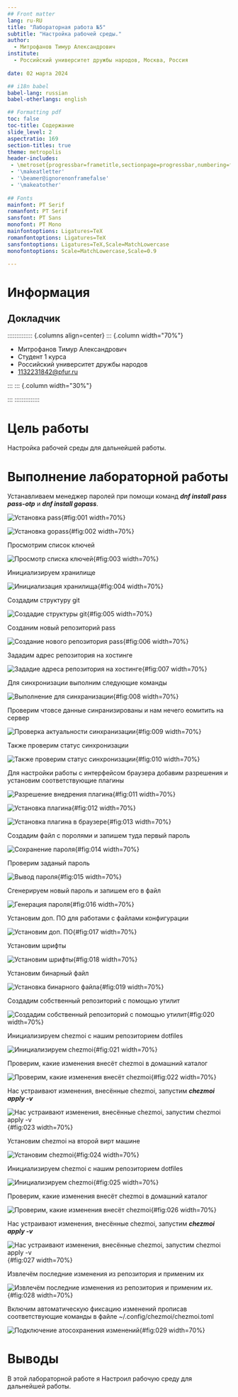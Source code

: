 ```yaml
---
## Front matter
lang: ru-RU
title: "Лабораторная работа №5"
subtitle: "Настройка рабочей среды."
author:
  - Митрофанов Тимур Александрович
institute:
  - Российский университет дружбы народов, Москва, Россия
  
date: 02 марта 2024

## i18n babel
babel-lang: russian
babel-otherlangs: english

## Formatting pdf
toc: false
toc-title: Содержание
slide_level: 2
aspectratio: 169
section-titles: true
theme: metropolis
header-includes:
 - \metroset{progressbar=frametitle,sectionpage=progressbar,numbering=fraction}
 - '\makeatletter'
 - '\beamer@ignorenonframefalse'
 - '\makeatother'
 
## Fonts
mainfont: PT Serif
romanfont: PT Serif
sansfont: PT Sans
monofont: PT Mono
mainfontoptions: Ligatures=TeX
romanfontoptions: Ligatures=TeX
sansfontoptions: Ligatures=TeX,Scale=MatchLowercase
monofontoptions: Scale=MatchLowercase,Scale=0.9

---
```


# Информация

## Докладчик

:::::::::::::: {.columns align=center}
::: {.column width="70%"}

  * Митрофанов Тимур Александрович
  * Студент 1 курса
  * Российский университет дружбы народов
  * [1132231842@pfur.ru](1132231842@pfur.ru)

:::
::: {.column width="30%"}


:::
::::::::::::::


# Цель работы

Настройка рабочей среды для дальнейшей работы.


# Выполнение лабораторной работы

Устанавливаем менеджер паролей при помощи команд ***dnf install pass pass-otp*** и ***dnf install gopass***.

![Установка pass](image/1.png){#fig:001 width=70%}

![Установка gopass](image/2.png){#fig:002 width=70%}

Просмотрим список ключей

![Просмотр списка ключей](image/3.png){#fig:003 width=70%}

Инициализируем хранилище

![Инициализация хранилища](image/4.png){#fig:004 width=70%}

Создадим структуру git

![Создадие структуры git](image/5.png){#fig:005 width=70%}

Созданим новый репозиторий pass

![Создание нового репозитория pass](image/6.png){#fig:006 width=70%}

Зададим адрес репозитория на хостинге

![Зададие адреса репозитория на хостинге](image/7.png){#fig:007 width=70%}

Для синхронизации выполним следующие команды

![Выполнение для синхранизации](image/8.png){#fig:008 width=70%}

Проверим чтовсе данные синранизированы и нам нечего еомитить на сервер

![Проверка актуальности синхранизации](image/9.png){#fig:009 width=70%}

Также проверим статус синхронизации

![Также проверим статус синхронизации](image/10.png){#fig:010 width=70%}

Для настройки работы с интерфейсом браузера добавим разрешения и установим соответствующие плагины

![Разрешение внедрения плагина](image/11.png){#fig:011 width=70%}

![Установка плагина](image/12.png){#fig:012 width=70%}

![Установка плагина в браузере](image/13.png){#fig:013 width=70%}

Создадим файл с поролями и запишем туда первый пароль

![Сохранение пароля](image/14.png){#fig:014 width=70%}

Проверим заданый пароль

![Вывод пароля](image/15.png){#fig:015 width=70%}

Сгенерируем новый пароль и запишем его в файл

![Генерация пароля](image/16.png){#fig:016 width=70%}

Установим доп. ПО для работами с файлами конфигурации

![Установим доп. ПО](image/17.png){#fig:017 width=70%}

Установим шрифты

![Установим шрифты](image/18.png){#fig:018 width=70%}

Установим бинарный файл

![Установка бинарного файла](image/19.png){#fig:019 width=70%}

Создадим собственный репозиторий с помощью утилит

![Создадим собственный репозиторий с помощью утилит](image/20.png){#fig:020 width=70%}

Инициализируем chezmoi с нашим репозиторием dotfiles

![Инициализируем chezmoi](image/21.png){#fig:021 width=70%}

Проверим, какие изменения внесёт chezmoi в домашний каталог

![Проверим, какие изменения внесёт chezmoi](image/22.png){#fig:022 width=70%}

Нас устраивают изменения, внесённые chezmoi, запустим ***chezmoi apply -v***

![Нас устраивают изменения, внесённые chezmoi, запустим ***chezmoi apply -v***](image/23.png){#fig:023 width=70%}

Установим chezmoi на второй вирт машине

![Установим chezmoi](image/24.png){#fig:024 width=70%}

Инициализируем chezmoi с нашим репозиторием dotfiles

![Инициализируем chezmoi](image/25.png){#fig:025 width=70%}

Проверим, какие изменения внесёт chezmoi в домашний каталог

![Проверим, какие изменения внесёт chezmoi](image/26.png){#fig:026 width=70%}

Нас устраивают изменения, внесённые chezmoi, запустим ***chezmoi apply -v***

![Нас устраивают изменения, внесённые chezmoi, запустим ***chezmoi apply -v***](image/27.png){#fig:027 width=70%}

Извлечём последние изменения из репозитория и применим их

![Извлечём последние изменения из репозитория и применим их. ](image/28.png){#fig:028 width=70%}

Включим автоматическую фиксацию изменений прописав соответствующие команды в файле ~/.config/chezmoi/chezmoi.toml

![Подключение атосохранения изменений](image/29.png){#fig:029 width=70%}

# Выводы

В этой лабораторной работе я Настроил рабочую среду для дальнейшей работы.



